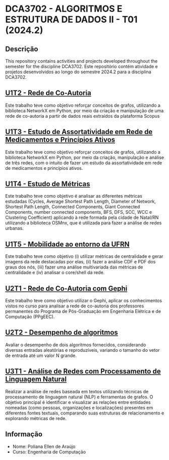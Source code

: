 # DCA3702 - ALGORITMOS E ESTRUTURA DE DADOS II - T01 (2024.2)

## Descrição

This repository contains activities and projects developed throughout the semester for the discipline DCA3702.
Este repositório contém atividade e projetos desenvolvidos ao longo do semestre 2024.2 para a disciplina DCA3702.

## [U1T2 - Rede de Co-Autoria](https://github.com/polianaraujo/aed2/tree/main/U1T2)
Este trabalho teve como objetivo reforçar conceitos de grafos, utilizando a biblioteca NetworkX em Python, por meio da criação e manipulação de uma rede de co-autoria a partir de dados reais extraídos da plataforma Scopus

## [U1T3 - Estudo de Assortatividade em Rede de Medicamentos e Princípios Ativos](https://github.com/polianaraujo/aed2/tree/main/U1T3)
Este trabalho teve como objetivo reforçar conceitos de grafos, utilizando a biblioteca NetworkX em Python, por meio da criação, manipulação e análise de três redes, com o intuito de fazer um estudo da assortatividade em rede de medicamentos e princípios ativos.

## [U1T4 - Estudo de Métricas](https://github.com/polianaraujo/aed2/tree/main/U1T4)
Este trabalho teve como objetivo é analisar as diferentes métricas estudadas (Cycles, Average Shortest Path Length, Diameter of Network, Shortest Path Length, Connected Components, Giant Connected Components, number connected components, BFS, DFS, SCC, WCC e Clustering Coefficient) aplicando à rede formada pela cidade de Natal/RN utilizando a biblioteca OSMnx, que é utilizada para fazer a análise de redes urbanas.

## [U1T5 - Mobilidade ao entorno da UFRN](https://github.com/polianaraujo/aed2/tree/main/U1T5_2)
Este trabalho teve como objetivo (i) utilizar métricas de centralidade e gerar imagens da rede destacadas por elas, (ii) fazer a análise CDF e PDF dos graus dos nós, (iii) fazer uma análise multivariada das métricas de centralidade e (iv) analisar o core/shell da rede.

## [U2T1 - Rede de Co-Autoria com Gephi](https://github.com/polianaraujo/aed2/tree/main/U2T1)
Este trabalho teve como objetivo utilizar o Gephi, aplicar os conhecimentos vistos no curso para analisar a rede de co-autoria dos professores permanentes do Programa de Pós-Graduação em Engenharia Elétrica e de Computação (PPgEEC).

## [U2T2 - Desempenho de algoritmos](https://github.com/polianaraujo/aed2/tree/main/U2T2)
Avaliar o desempenho de dois algoritmos fornecidos, considerando diversas entradas aleatórias e reproduzíveis, variando o tamanho do vetor de entrada até um valor N grande.

## [U3T1 - Análise de Redes com Processamento de Linguagem Natural](https://github.com/polianaraujo/aed2/tree/main/U3T1)
Realizar a análise de redes baseada em textos utilizando técnicas de processamento de linguagem natural (NLP) e ferramentas de grafos. O objetivo principal é identificar e visualizar as relações entre entidades nomeadas (como pessoas, organizações e localizações) presentes em diferentes fontes textuais, comparando suas estruturas de relacionamento e explorando métricas de rede.

## Informação
- Nome: Poliana Ellen de Araújo
- Curso: Engenharia de Computação

